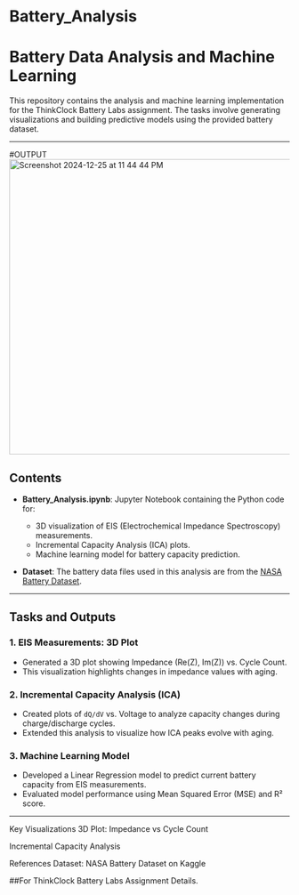# Battery_Analysis

# Battery Data Analysis and Machine Learning

This repository contains the analysis and machine learning implementation for the ThinkClock Battery Labs assignment. The tasks involve generating visualizations and building predictive models using the provided battery dataset.

---

#OUTPUT
<img width="531" alt="Screenshot 2024-12-25 at 11 44 44 PM" src="https://github.com/user-attachments/assets/ef259cd7-730f-42fb-82d9-236fda48c125" />



## Contents

- **Battery_Analysis.ipynb**: Jupyter Notebook containing the Python code for:
  - 3D visualization of EIS (Electrochemical Impedance Spectroscopy) measurements.
  - Incremental Capacity Analysis (ICA) plots.
  - Machine learning model for battery capacity prediction.

- **Dataset**: The battery data files used in this analysis are from the [NASA Battery Dataset](https://www.kaggle.com/datasets/patrickfleith/nasa-battery-dataset/data).

---

## Tasks and Outputs

### 1. **EIS Measurements: 3D Plot**
- Generated a 3D plot showing Impedance (Re(Z), Im(Z)) vs. Cycle Count.
- This visualization highlights changes in impedance values with aging.

### 2. **Incremental Capacity Analysis (ICA)**
- Created plots of `dQ/dV` vs. Voltage to analyze capacity changes during charge/discharge cycles.
- Extended this analysis to visualize how ICA peaks evolve with aging.

### 3. **Machine Learning Model**
- Developed a Linear Regression model to predict current battery capacity from EIS measurements.
- Evaluated model performance using Mean Squared Error (MSE) and R² score.

---

Key Visualizations
3D Plot: Impedance vs Cycle Count

Incremental Capacity Analysis

References
Dataset: NASA Battery Dataset on Kaggle

##For
ThinkClock Battery Labs Assignment Details.


